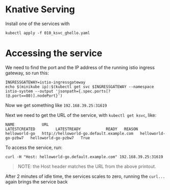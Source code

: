 # Knative Serving

Install one of the services with 

```
kubectl apply -f 010_ksvc_ghello.yaml
```

# Accessing the service

We need to find the port and the IP address of the running istio ingress gateway, so run this:

```
INGRESSGATEWAY=istio-ingressgateway
echo $(minikube ip):$(kubectl get svc $INGRESSGATEWAY --namespace istio-system --output 'jsonpath={.spec.ports[?(@.port==80)].nodePort}')
```

Now we get something like `192.168.39.25:31619`

Next we need to get the URL of the service, with `kubectl get ksvc`, like:

```
NAME            URL                                        LATESTCREATED         LATESTREADY           READY   REASON
helloworld-go   http://helloworld-go.default.example.com   helloworld-go-pzbw7   helloworld-go-pzbw7   True 
```

To access the service, run:

```
curl -H "Host: helloworld-go.default.example.com" 192.168.39.25:31619
```

> NOTE: the Host header matches the URL from the above printout.

After 2 minutes of idle time, the services scales to zero, running the `curl...` again brings the service back
